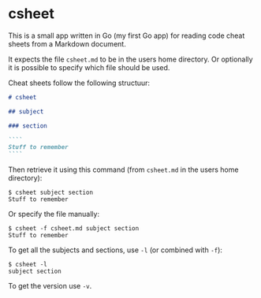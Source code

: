 # csheet

This is a small app written in Go (my first Go app) for reading code cheat sheets from a Markdown document.

It expects the file `csheet.md` to be in the users home directory. Or optionally it is possible to specify which file should be used. 

Cheat sheets follow the following structuur:

`````markdown
# csheet

## subject

### section

````
Stuff to remember
````

`````

Then retrieve it using this command (from `csheet.md` in the users home directory):
````
$ csheet subject section
Stuff to remember
````

Or specify the file manually:
````
$ csheet -f csheet.md subject section
Stuff to remember
````

To get all the subjects and sections, use `-l` (or combined with `-f`):
````
$ csheet -l
subject section
````

To get the version use `-v`.